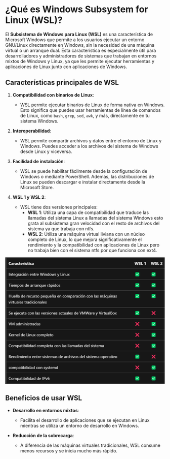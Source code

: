 # ¿Qué es Windows Subsystem for Linux (WSL)?

El **Subsistema de Windows para Linux (WSL)** es una característica de Microsoft Windows que permite a los usuarios ejecutar un entorno GNU/Linux directamente en Windows, sin la necesidad de una máquina virtual o un arranque dual. Esta característica es especialmente útil para desarrolladores y administradores de sistemas que trabajan en entornos mixtos de Windows y Linux, ya que les permite ejecutar herramientas y aplicaciones de Linux junto con aplicaciones de Windows.

## Características principales de WSL

1. **Compatibilidad con binarios de Linux**:
   - WSL permite ejecutar binarios de Linux de forma nativa en Windows. Esto significa que puedes usar herramientas de línea de comandos de Linux, como `bash`, `grep`, `sed`, `awk`, y más, directamente en tu sistema Windows.

2. **Interoperabilidad**:
   - WSL permite compartir archivos y datos entre el entorno de Linux y Windows. Puedes acceder a los archivos del sistema de Windows desde Linux y viceversa.

3. **Facilidad de instalación**:
   - WSL se puede habilitar fácilmente desde la configuración de Windows o mediante PowerShell. Además, las distribuciones de Linux se pueden descargar e instalar directamente desde la Microsoft Store.

4. **WSL 1 y WSL 2**:
   - WSL tiene dos versiones principales:
     - **WSL 1**: Utiliza una capa de compatibilidad que traduce las llamadas del sistema Linux a llamadas del sistema Windows esto grata al subsistema gran velocidad con el resto de archivos del sistema ya que trabaja con ntfs.
     - **WSL 2**: Utiliza una máquina virtual liviana con un núcleo completo de Linux, lo que mejora significativamente el rendimiento y la compatibilidad con aplicaciones de Linux pero no trabaja bien con el sistema ntfs por que funciona con ext4.

![tabla](/img/tabla.png)

## Beneficios de usar WSL

- **Desarrollo en entornos mixtos**:
  - Facilita el desarrollo de aplicaciones que se ejecutan en Linux mientras se utiliza un entorno de desarrollo en Windows.
  
- **Reducción de la sobrecarga**:
  - A diferencia de las máquinas virtuales tradicionales, WSL consume menos recursos y se inicia mucho más rápido.
  

